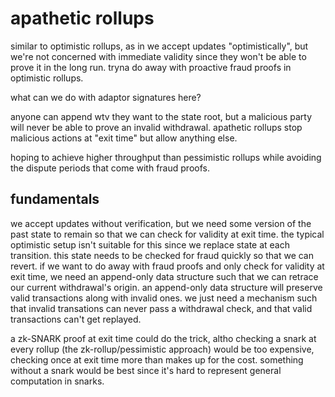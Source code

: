 # apathetic rollups

similar to optimistic rollups, as in we accept updates "optimistically", but we're not concerned with immediate validity since they won't be able to prove it in the long run. tryna do away with proactive fraud proofs in optimistic rollups.

what can we do with adaptor signatures here?

anyone can append wtv they want to the state root, but a malicious party will never be able to prove an invalid withdrawal. apathetic rollups stop malicious actions at "exit time" but allow anything else.

hoping to achieve higher throughput than pessimistic rollups while avoiding the dispute periods that come with fraud proofs.

## fundamentals
we accept updates without verification, but we need some version of the past state to remain so that we can check for validity at exit time. the typical optimistic setup isn't suitable for this since we replace state at each transition. this state needs to be checked for fraud quickly so that we can revert. if we want to do away with fraud proofs and only check for validity at exit time, we need an append-only data structure such that we can retrace our current withdrawal's origin. an append-only data structure will preserve valid transactions along with invalid ones. we just need a mechanism such that invalid transations can never pass a withdrawal check, and that valid transactions can't get replayed.

a zk-SNARK proof at exit time could do the trick, altho checking a snark at every rollup (the zk-rollup/pessimistic approach) would be too expensive, checking once at exit time more than makes up for the cost. something without a snark would be best since it's hard to represent general computation in snarks.
